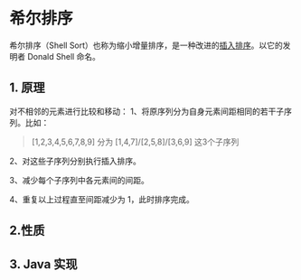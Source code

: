 # 希尔排序
希尔排序（Shell Sort）也称为缩小增量排序，是一种改进的[插入排序](./InsertionSort.md)。以它的发明者 Donald Shell 命名。

## 1. 原理
对不相邻的元素进行比较和移动：
1、将原序列分为自身元素间距相同的若干子序列。比如：
> [1,2,3,4,5,6,7,8,9] 分为 [1,4,7]/[2,5,8]/[3,6,9] 这3个子序列

2、对这些子序列分别执行插入排序。

3、减少每个子序列中各元素间的间距。

4、重复以上过程直至间距减少为 1，此时排序完成。

## 2.性质
## 3. Java 实现
